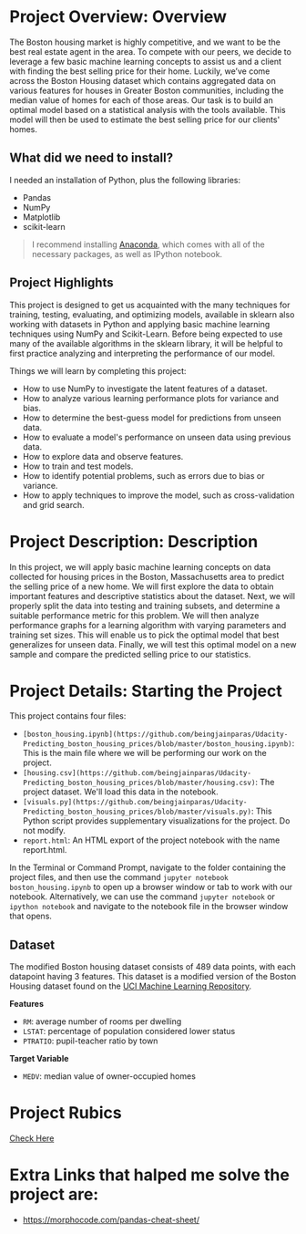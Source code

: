 # Project Overview: Overview
The Boston housing market is highly competitive, and we want to be the best real estate agent in the area. To compete with our peers, we decide to leverage a few basic machine learning concepts to assist us and a client with finding the best selling price for their home. Luckily, we’ve come across the Boston Housing dataset which contains aggregated data on various features for houses in Greater Boston communities, including the median value of homes for each of those areas. Our task is to build an optimal model based on a statistical analysis with the tools available. This model will then be used to estimate the best selling price for our clients' homes.

## What did we need to install?
I needed an installation of Python, plus the following libraries:
* Pandas
* NumPy
* Matplotlib
* scikit-learn

>I recommend installing [Anaconda](https://www.continuum.io/downloads), which comes with all of the necessary packages, as well as IPython notebook.

## Project Highlights
This project is designed to get us acquainted with the many techniques for training, testing, evaluating, and optimizing models, available in sklearn also working with datasets in Python and applying basic machine learning techniques using NumPy and Scikit-Learn. Before being expected to use many of the available algorithms in the sklearn library, it will be helpful to first practice analyzing and interpreting the performance of our model.

Things we will learn by completing this project:
* How to use NumPy to investigate the latent features of a dataset.
* How to analyze various learning performance plots for variance and bias.
* How to determine the best-guess model for predictions from unseen data.
* How to evaluate a model's performance on unseen data using previous data.
* How to explore data and observe features.
* How to train and test models.
* How to identify potential problems, such as errors due to bias or variance.
* How to apply techniques to improve the model, such as cross-validation and grid search.

# Project Description: Description
In this project, we will apply basic machine learning concepts on data collected for housing prices in the Boston, Massachusetts area to predict the selling price of a new home. We will first explore the data to obtain important features and descriptive statistics about the dataset. Next, we will properly split the data into testing and training subsets, and determine a suitable performance metric for this problem. We will then analyze performance graphs for a learning algorithm with varying parameters and training set sizes. This will enable us to pick the optimal model that best generalizes for unseen data. Finally, we will test this optimal model on a new sample and compare the predicted selling price to our statistics.

# Project Details: Starting the Project
This project contains four files:

* `[boston_housing.ipynb](https://github.com/beingjainparas/Udacity-Predicting_boston_housing_prices/blob/master/boston_housing.ipynb)`: This is the main file where we will be performing our work on the project.
* `[housing.csv](https://github.com/beingjainparas/Udacity-Predicting_boston_housing_prices/blob/master/housing.csv)`: The project dataset. We'll load this data in the notebook.
* `[visuals.py](https://github.com/beingjainparas/Udacity-Predicting_boston_housing_prices/blob/master/visuals.py)`: This Python script provides supplementary visualizations for the project. Do not modify.
* `report.html`: An HTML export of the project notebook with the name report.html.

In the Terminal or Command Prompt, navigate to the folder containing the project files, and then use the command `jupyter notebook boston_housing.ipynb` to open up a browser window or tab to work with our notebook. Alternatively, we can use the command `jupyter notebook` or `ipython notebook` and navigate to the notebook file in the browser window that opens.

## Dataset
The modified Boston housing dataset consists of 489 data points, with each datapoint having 3 features. This dataset is a modified version of the Boston Housing dataset found on the [UCI Machine Learning Repository](https://archive.ics.uci.edu/ml/datasets/Housing).

**Features**
* `RM`: average number of rooms per dwelling
* `LSTAT`: percentage of population considered lower status
* `PTRATIO`: pupil-teacher ratio by town

**Target Variable**
* `MEDV`: median value of owner-occupied homes

# Project Rubics
[Check Here](https://review.udacity.com/#!/rubrics/103/view)

# Extra Links that halped me solve the project are:
* https://morphocode.com/pandas-cheat-sheet/
